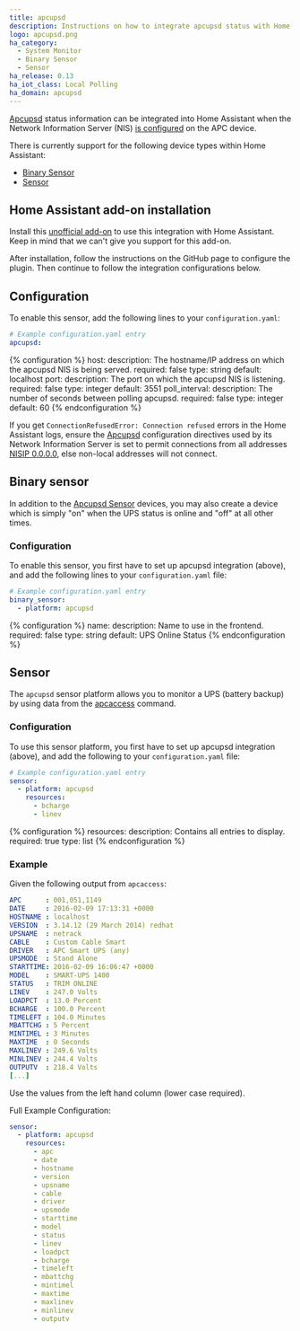 ```yaml
---
title: apcupsd
description: Instructions on how to integrate apcupsd status with Home Assistant.
logo: apcupsd.png
ha_category:
  - System Monitor
  - Binary Sensor
  - Sensor
ha_release: 0.13
ha_iot_class: Local Polling
ha_domain: apcupsd
---
```


[Apcupsd](http://www.apcupsd.org/) status information can be integrated into Home Assistant when the Network Information Server (NIS) [is configured](http://www.apcupsd.org/manual/manual.html#nis-server-client-configuration-using-the-net-driver) on the APC device.

There is currently support for the following device types within Home Assistant:

- [Binary Sensor](#binary-sensor)
- [Sensor](#sensor)

## Home Assistant add-on installation

Install this [unofficial add-on](https://github.com/korylprince/hassio-apcupsd/) to use this integration with Home Assistant. Keep in mind that we can't give you support for this add-on.

After installation, follow the instructions on the GitHub page to configure the plugin. Then continue to follow the integration configurations below.

## Configuration

To enable this sensor, add the following lines to your `configuration.yaml`:

```yaml
# Example configuration.yaml entry
apcupsd:
```

{% configuration %}
host:
  description: The hostname/IP address on which the apcupsd NIS is being served.
  required: false
  type: string
  default: localhost
port:
  description: The port on which the apcupsd NIS is listening.
  required: false
  type: integer
  default: 3551
poll_interval:
  description: The number of seconds between polling apcupsd.
  required: false
  type: integer
  default: 60
{% endconfiguration %}

<div class='note'>

If you get `ConnectionRefusedError: Connection refused` errors in the Home Assistant logs, ensure the [Apcupsd](http://www.apcupsd.org/) configuration directives used by its Network Information Server is set to permit connections from all addresses [NISIP 0.0.0.0](http://www.apcupsd.org/manual/manual.html#configuration-directives-used-by-the-network-information-server), else non-local addresses will not connect.

 </div>

## Binary sensor

In addition to the [Apcupsd Sensor](#sensor) devices, you may also create a device which is simply "on" when the UPS status is online and "off" at all other times.

### Configuration

To enable this sensor, you first have to set up apcupsd integration (above), and add the following lines to your `configuration.yaml` file:

```yaml
# Example configuration.yaml entry
binary_sensor:
  - platform: apcupsd
```

{% configuration %}
name:
  description: Name to use in the frontend.
  required: false
  type: string
  default: UPS Online Status
{% endconfiguration %}

## Sensor

 The `apcupsd` sensor platform allows you to monitor a UPS (battery backup) by using data from the [apcaccess](https://linux.die.net/man/8/apcaccess) command.

### Configuration

To use this sensor platform, you first have to set up apcupsd integration (above), and add the following to your `configuration.yaml` file:

```yaml
# Example configuration.yaml entry
sensor:
  - platform: apcupsd
    resources:
      - bcharge
      - linev
```

{% configuration %}
resources:
  description: Contains all entries to display.
  required: true
  type: list
{% endconfiguration %}

### Example

Given the following output from `apcaccess`:

```yaml
APC      : 001,051,1149
DATE     : 2016-02-09 17:13:31 +0000
HOSTNAME : localhost
VERSION  : 3.14.12 (29 March 2014) redhat
UPSNAME  : netrack
CABLE    : Custom Cable Smart
DRIVER   : APC Smart UPS (any)
UPSMODE  : Stand Alone
STARTTIME: 2016-02-09 16:06:47 +0000
MODEL    : SMART-UPS 1400
STATUS   : TRIM ONLINE
LINEV    : 247.0 Volts
LOADPCT  : 13.0 Percent
BCHARGE  : 100.0 Percent
TIMELEFT : 104.0 Minutes
MBATTCHG : 5 Percent
MINTIMEL : 3 Minutes
MAXTIME  : 0 Seconds
MAXLINEV : 249.6 Volts
MINLINEV : 244.4 Volts
OUTPUTV  : 218.4 Volts
[...]
```

Use the values from the left hand column (lower case required).

Full Example Configuration:

```yaml
sensor:
  - platform: apcupsd
    resources:
      - apc
      - date
      - hostname
      - version
      - upsname
      - cable
      - driver
      - upsmode
      - starttime
      - model
      - status
      - linev
      - loadpct
      - bcharge
      - timeleft
      - mbattchg
      - mintimel
      - maxtime
      - maxlinev
      - minlinev
      - outputv
```

